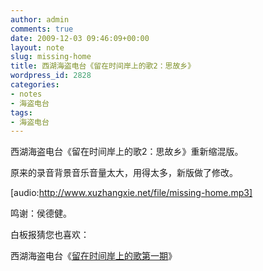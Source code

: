 ```yaml
---
author: admin
comments: true
date: 2009-12-03 09:46:09+00:00
layout: note
slug: missing-home
title: 西湖海盗电台《留在时间岸上的歌2：思故乡》
wordpress_id: 2828
categories:
- notes
- 海盗电台
tags:
- 海盗电台
---
```


西湖海盗电台《留在时间岸上的歌2：思故乡》重新缩混版。

原来的录音背景音乐音量太大，用得太多，新版做了修改。

[audio:http://www.xuzhangxie.net/file/missing-home.mp3]

鸣谢：侯德健。

白板报猜您也喜欢：

西湖海盗电台《[留在时间岸上的歌第一期](http://www.baibanbao.net/2009/12/02/song-beautiful-soul/)》 

